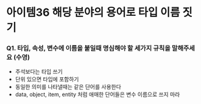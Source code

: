 # 아이템36 해당 분야의 용어로 타입 이름 짓기

### Q1. 타입, 속성, 변수에 이름을 붙일때 명심해야 할 세가지 규칙을 말해주세요 (수영)
- 주석보다는 타입 쓰기
- 단위 있으면 타입에 포함하기
- 동일한 의미를 나타낼때는 같은 단어를 사용한다
- data, object, item, entity 처럼 애매한 단어들은 변수 이름으로 쓰지 마라
